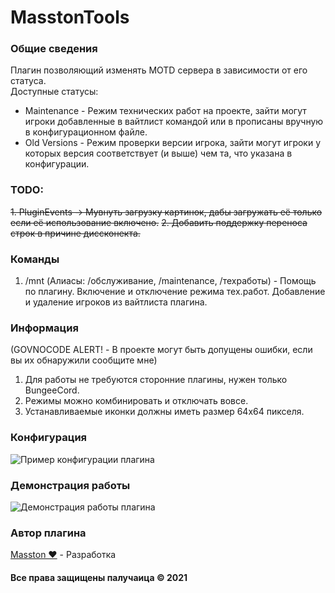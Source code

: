 # MasstonTools

### Общие сведения 
Плагин позволяющий изменять MOTD сервера в зависимости от его статуса.  
Доступные статусы:  
- Maintenance - Режим технических работ на проекте, зайти могут игроки добавленные в вайтлист командой или в прописаны вручную в конфигурационном файле.
- Old Versions - Режим проверки версии игрока, зайти могут игроки у которых версия соответствует (и выше) чем та, что указана в конфигурации. 

### TODO:
~~1. PluginEvents -> Мувнуть загрузку картинок, дабы загружать её только если её использование включено.~~
~~2. Добавить поддержку переноса строк в причине диссконекта.~~

### Команды
1. /mnt (Алиасы: /обслуживание, /maintenance, /техработы) - Помощь по плагину. Включение и отключение режима тех.работ. Добавление и удаление игроков из вайтлиста плагина.

### Информация
(GOVNOCODE ALERT! - В проекте могут быть допущены ошибки, если вы их обнаружили сообщите мне)

1. Для работы не требуются сторонние плагины, нужен только BungeeCord.
2. Режимы можно комбинировать и отключать вовсе.
3. Устанавливаемые иконки должны иметь размер 64x64 пикселя.  

### Конфигурация
![Пример конфигурации плагина](https://mstn.me/images/configuration.png)

### Демонстрация работы
![Демонстрация работы плагина](https://mstn.me/images/example.jpg)

### Автор плагина
[Masston ❤](https://vk.com/masston) - Разработка

#### Все права защищены палучаица &copy; 2021
